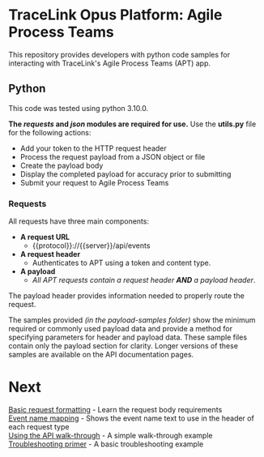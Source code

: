 # TraceLink Opus Platform: Agile Process Teams

This repository provides developers with python code samples for interacting with TraceLink's Agile Process Teams (APT) app.

## Python

This code was tested using python 3.10.0.

**The *requests* and *json* modules are required for use.**
Use the **utils.py** file for the following actions:  

- Add your token to the HTTP request header  
- Process the request payload from a JSON object or file  
- Create the payload body  
- Display the completed payload for accuracy prior to submitting  
- Submit your request to Agile Process Teams  

### Requests

All requests have three main components: 

- **A request URL**
	- {{protocol}}://{{server}}/api/events  
- **A request header**
	- Authenticates to APT using a token and content type.
- **A payload**
	- *All APT requests contain a request header **AND** a payload header*.

The payload header provides information needed to properly route the request.

The samples provided *(in the payload-samples folder)* show the minimum required or commonly used payload data and provide a method for specifying parameters for header and payload data.  These sample files contain only the payload section for clarity.  Longer versions of these samples are available on the API documentation pages.  

# Next  

[Basic request formatting](FormatRequests.MD) - Learn the request body requirements  
[Event name mapping](EventNames.MD) - Shows the event name text to use in the header of each request type  
[Using the API walk-through](UsingTheAPI.MD) - A simple walk-through example  
[Troubleshooting primer](Troubleshooting.MD) - A basic troubleshooting example  